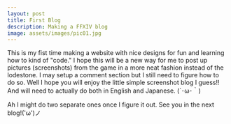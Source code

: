 ```yaml
---
layout: post
title: First Blog
description: Making a FFXIV blog
image: assets/images/pic01.jpg
---
```


This is my fist time making a website with nice designs for fun and learning how to kind of "code." I hope this will be a new way for me to post up pictures (screenshots) from the game in a more neat fashion instead of the lodestone.
I may setup a comment section but I still need to figure how to do so.
Well I hope you will enjoy the little simple screenshot blog I guess!! And will need to actually do both in English and Japanese. (´･ω･｀)

Ah I might do two separate ones once I figure it out. See you in the next blog!('ω')ノ
